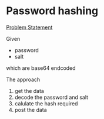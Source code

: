 # Password hashing
[Problem Statement ](https://hackattic.com/challenges/password_hashing)

Given
 
- password 
- salt

which are base64 endcoded 


The approach 

1. get the data
2. decode the password and salt
3. calulate the hash required 
4. post the data  
